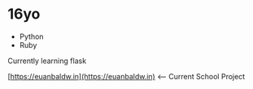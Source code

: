 # 16yo

* Python
* Ruby

Currently learning flask


[https://euanbaldw.in](https://euanbaldw.in) <-- Current School Project
